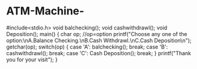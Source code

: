# ATM-Machine-
#include<stdio.h>
void balchecking();
void cashwithdrawl();
void Deposition();
main()
{
   char op; //op=option
   printf("Choose any one of the option:\nA.Balance Checking.\nB.Cash Withdrawl.\nC.Cash Deposition\n");
   getchar(op);
   switch(op)
   {
    case 'A':
        balchecking();
        break;
    case 'B':
      cashwithdrawl();
      break;
    case 'C':
      Cash Deposition();
      break;
   }
   printf("Thank you for your visit");
}
   
   
